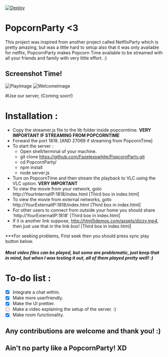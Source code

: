 [![Deploy](https://www.herokucdn.com/deploy/button.svg)](https://heroku.com/deploy?template=https://github.com/hayzamjs/PopcornParty)

# PopcornParty <3

This project was inspired from another project called NetflixParty which is pretty amazing, but was a little hard to setup also that it was only available for netflix, PopcornParty makes Popcorn Time available to be streamed with all your friends and family with very little effort. :)

## Screenshot Time!
![PlayImage](http://imgur.com/pJqaweC.png)
![WelcomeImage](http://i.imgur.com/jRo4KgB.png)

#Use our server, (Coming soon!)

# Installation :

* Copy the streamer.js file to the lib folder inside popcorntime. **VERY IMPORTANT IF STREAMING FROM POPCORNTIME**
* Forward the port 1818. [AND 27069 if streaming from PopcornTime]
* To start the server :
  * Open shell/terminal of your machine.
  * git clone https://github.com/Fazelesswhite/PopcornParty.git
  * cd PopcornParty/
  * npm install
  * node server.js
* Turn on PopcornTime and then stream the playback to VLC using the VLC option. **VERY IMPORTANT**
* To view the movie from your network, goto http://YourInternalIP:1818/index.html [Third box in index.html]
* To view the movie from external networks, goto http://YourExternalIP:1818/index.html [Third box in index.html]
* For other users to connect from outside your home you should share 'http://YourExternalIP:1818' [Third box in index.html]
* If it is another link suppose, http://html5demos.com/assets/dizzy.mp4, then just use that in the link box! [Third box in index.html]

***For seeking problems, First seek then you should press sync play button below. 


##### Most video files can be played, but some are problematic, just keep that in mind, but when I was testing it out, all of them played pretty well! :)

# To-do list :

- [x] Integrate a chat within.
- [x] Make more userfriendly.
- [x] Make the UI prettier.
- [ ] Make a video explaining the setup of the server. :)
- [x] Make room functionality.

## Any contributions are welcome and thank you! :)
## Ain't no party like a PopcornParty! XD


